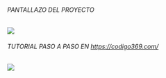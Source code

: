 ###### PANTALLAZO DEL PROYECTO
![](https://i.ibb.co/vZcvvyN/previas-First-Frame.png)
###### TUTORIAL PASO A PASO EN https://codigo369.com/
![](https://i.ibb.co/McmqWcv/erwe345.png)

